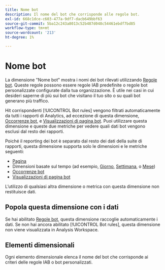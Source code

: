 ```yaml
---
title: Nome bot
description: Il nome del bot che corrisponde alle regole bot.
exl-id: 668c1dce-c603-477a-9df7-dacb649bbf63
source-git-commit: 5ba12c243a8013c52b487d048c54461ebdf7bd85
workflow-type: tm+mt
source-wordcount: '213'
ht-degree: 1%

---
```


# Nome bot

La dimensione &quot;Nome bot&quot; mostra i nomi dei bot rilevati utilizzando [Regole bot](/help/admin/admin/c-manage-report-suites/c-edit-report-suites/general/bot-removal/bot-rules.md). Queste regole possono essere regole IAB predefinite o regole bot personalizzate configurate dalla tua organizzazione. È utile nei casi in cui desideri saperne di più sui bot che visitano il tuo sito o su quali bot generano più traffico.

Hit corrispondenti [!UICONTROL Bot rules] vengono filtrati automaticamente da tutti i rapporti di Analytics, ad eccezione di questa dimensione, [Occorrenze bot](../metrics/bot-occurrences.md), e [Visualizzazioni di pagina bot](../metrics/bot-page-views.md). Puoi utilizzare questa dimensione e queste due metriche per vedere quali dati bot vengono esclusi dal resto dei rapporti.

Poiché il reporting dei bot è separato dal resto dei dati della suite di rapporti, questa dimensione supporta solo le dimensioni e le metriche seguenti:

* [Pagina](page.md)
* Dimensioni basate sul tempo (ad esempio, [Giorno](day.md), [Settimana](week.md), o [Mese](month.md))
* [Occorrenze bot](../metrics/bot-occurrences.md)
* [Visualizzazioni di pagina bot](../metrics/bot-page-views.md)

L’utilizzo di qualsiasi altra dimensione o metrica con questa dimensione non restituisce dati.

## Popola questa dimensione con i dati

Se hai abilitato [Regole bot](/help/admin/admin/c-manage-report-suites/c-edit-report-suites/general/bot-removal/bot-rules.md), questa dimensione raccoglie automaticamente i dati. Se non hai ancora abilitato [!UICONTROL Bot rules], questa dimensione non viene visualizzata in Analysis Workspace.

## Elementi dimensionali

Ogni elemento dimensionale elenca il nome del bot che corrisponde ai criteri delle regole IAB o bot personalizzati.

